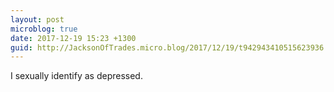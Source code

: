 ```yaml
---
layout: post
microblog: true
date: 2017-12-19 15:23 +1300
guid: http://JacksonOfTrades.micro.blog/2017/12/19/t942943410515623936.html
---
```

I sexually identify as depressed.
